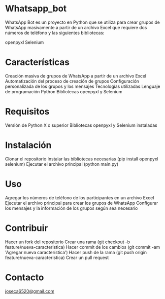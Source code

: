 # Whatsapp_bot

WhatsApp Bot es un proyecto en Python que se utiliza para crear grupos de WhatsApp masivamente a partir de un archivo Excel que requiere dos números de teléfono y las siguientes bibliotecas:

openpyxl
Selenium
# Características
Creación masiva de grupos de WhatsApp a partir de un archivo Excel
Automatización del proceso de creación de grupos
Configuración personalizada de los grupos y los mensajes
Tecnologías utilizadas
Lenguaje de programación Python
Bibliotecas openpyxl y Selenium
# Requisitos
Versión de Python X o superior
Bibliotecas openpyxl y Selenium instaladas
# Instalación
Clonar el repositorio
Instalar las bibliotecas necesarias (pip install openpyxl selenium)
Ejecutar el archivo principal (python main.py)
# Uso
Agregar los números de teléfono de los participantes en un archivo Excel
Ejecutar el archivo principal para crear los grupos de WhatsApp
Configurar los mensajes y la información de los grupos según sea necesario
# Contribuir
Hacer un fork del repositorio
Crear una rama (git checkout -b feature/nueva-caracteristica)
Hacer commit de los cambios (git commit -am 'Agregar nueva característica')
Hacer push de la rama (git push origin feature/nueva-caracteristica)
Crear un pull request
# Contacto
joseca6520@gmail.com
